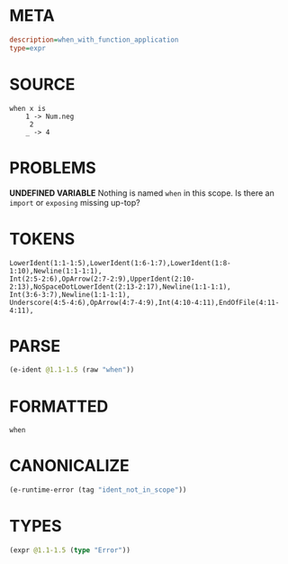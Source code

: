 # META
~~~ini
description=when_with_function_application
type=expr
~~~
# SOURCE
~~~roc
when x is
    1 -> Num.neg
     2
    _ -> 4
~~~
# PROBLEMS
**UNDEFINED VARIABLE**
Nothing is named `when` in this scope.
Is there an `import` or `exposing` missing up-top?

# TOKENS
~~~zig
LowerIdent(1:1-1:5),LowerIdent(1:6-1:7),LowerIdent(1:8-1:10),Newline(1:1-1:1),
Int(2:5-2:6),OpArrow(2:7-2:9),UpperIdent(2:10-2:13),NoSpaceDotLowerIdent(2:13-2:17),Newline(1:1-1:1),
Int(3:6-3:7),Newline(1:1-1:1),
Underscore(4:5-4:6),OpArrow(4:7-4:9),Int(4:10-4:11),EndOfFile(4:11-4:11),
~~~
# PARSE
~~~clojure
(e-ident @1.1-1.5 (raw "when"))
~~~
# FORMATTED
~~~roc
when
~~~
# CANONICALIZE
~~~clojure
(e-runtime-error (tag "ident_not_in_scope"))
~~~
# TYPES
~~~clojure
(expr @1.1-1.5 (type "Error"))
~~~
